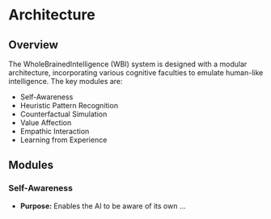 
<!-- 
    Project: WholeBrainedIntelligence (WBI)
    Author: Reece Dixon
    Contact: info@quantascript.com
    Created: 2023-06-15
    Last Updated: 2024-06-25
    License: Custom License (Refer to LICENSE_COMMERCIAL_USE.md and LICENSE_PUBLIC_NON_COMMERCIAL.md)
    
    Copyright (c) 2024 Reece Dixon. All rights reserved.
    
    This file is part of the WholeBrainedIntelligence (WBI) project. Unauthorized copying,
    distribution, modification, or any other use is strictly prohibited without prior
    written consent from the author.
-->

# Architecture

## Overview

The WholeBrainedIntelligence (WBI) system is designed with a modular architecture, incorporating various cognitive faculties to emulate human-like intelligence. The key modules are:

- Self-Awareness
- Heuristic Pattern Recognition
- Counterfactual Simulation
- Value Affection
- Empathic Interaction
- Learning from Experience

## Modules

### Self-Awareness
- **Purpose:** Enables the AI to be aware of its own ...
